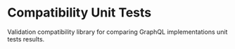 # Compatibility Unit Tests
Validation compatibility library for comparing GraphQL implementations unit tests results.
